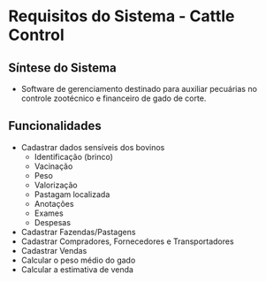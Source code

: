 # Requisitos do Sistema - Cattle Control

## Síntese do Sistema

* Software de gerenciamento destinado para auxiliar pecuárias no controle zootécnico e financeiro de gado de corte.

## Funcionalidades

* Cadastrar dados sensíveis dos bovinos
    * Identificação (brinco)
    * Vacinação
    * Peso
    * Valorização
    * Pastagam localizada
    * Anotações
    * Exames
    * Despesas
* Cadastrar Fazendas/Pastagens
* Cadastrar Compradores, Fornecedores e Transportadores
* Cadastrar Vendas
* Calcular o peso médio do gado
* Calcular a estimativa de venda
